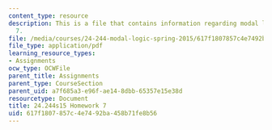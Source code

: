 ```yaml
---
content_type: resource
description: This is a file that contains information regarding modal logic homework
  7.
file: /media/courses/24-244-modal-logic-spring-2015/617f1807857c4e7492ba458b71fe8b56_MIT24_244S15_Homework7.pdf
file_type: application/pdf
learning_resource_types:
- Assignments
ocw_type: OCWFile
parent_title: Assignments
parent_type: CourseSection
parent_uid: a7f685a3-e96f-ae14-8dbb-65357e15e38d
resourcetype: Document
title: 24.244s15 Homework 7
uid: 617f1807-857c-4e74-92ba-458b71fe8b56
---
```

